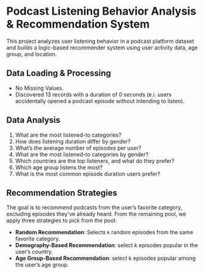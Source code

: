 # Podcast Listening Behavior Analysis & Recommendation System
This project analyzes user listening behavior in a podcast platform dataset and builds a logic-based recommender system using user activity data, age group, and location.

## Data Loading & Processing
- No Missing Values.
- Discovered 13 records with a duration of 0 seconds (e.i. users accidentally opened a podcast episode without intending to listen).

## Data Analysis
1. What are the most listened-to categories?
2. How does listening duration differ by gender?
3. What’s the average number of episodes per user?
4. What are the most listened-to categories by gender?
5. Which countries are the top listeners, and what do they prefer?
6. Which age group listens the most?
7. What is the most common episode duration users prefer?

## Recommendation Strategies
The goal is to recommend podcasts from the user’s favorite category, excluding episodes they've already heard. From the remaining pool, we apply three strategies to pick from the pool:
- **Random Recommendation**: Selects `k` random episodes from the same favorite category.
- **Demography-Based Recommendation**: select k episodes popular in the user’s country.
- **Age Group-Based Recommendation**: select k episodes popular among the user’s age group.



